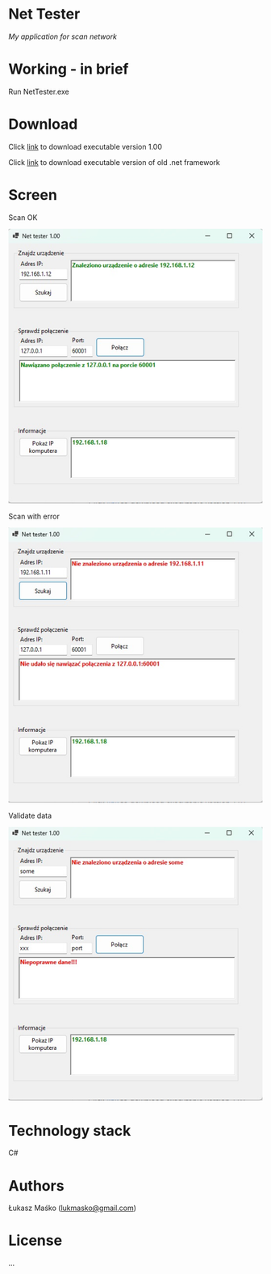 # Net Tester
_My application for scan network_

# Working - in brief
Run NetTester.exe

# Download
Click [link](https://github.com/lukmasko/NetTester/raw/main/NetTester_latest_portable.zip) to download executable version 1.00

Click [link](https://github.com/lukmasko/NetTester/raw/main/NetTester_framework4_8_portable.zip) to download executable version of old .net framework

# Screen
<p>Scan OK</p>
<p>
	<img src="images/allok.jpg"/>
</p>


<p>Scan with error</p>
<p>
	<img src="images/errors.jpg"/>
</p>

<p>Validate data</p>
<p>
	<img src="images/valid.jpg"/>
</p>

# Technology stack
C#
    
# Authors
Łukasz Maśko (lukmasko@gmail.com)

# License
...
